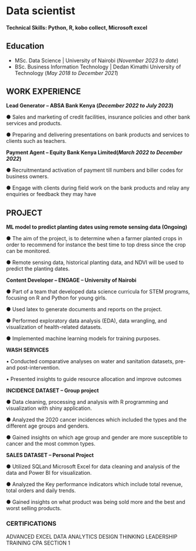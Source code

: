 # Data scientist

#### Technical Skills: Python, R, kobo collect, Microsoft excel

## Education
- MSc. Data Science | University of Nairobi (_November 2023 to date_)								       		
- BSc. Business Information Technology	| Dedan Kimathi University of Technology  (_May 2018 to December 2021_)	 			        		

## WORK EXPERIENCE

**Lead Generator – ABSA Bank Kenya (_December 2022 to July 2023_)**

● Sales and marketing of credit facilities, insurance policies and other bank services and products.

● Preparing and delivering presentations on bank products and services to clients such as teachers.


**Payment Agent – Equity Bank Kenya Limited(_March 2022 to December 2022_)**

● Recruitmentand activation of payment till numbers and biller codes for business owners.

● Engage with clients during field work on the bank products and relay any enquiries or feedback they may have


## PROJECT
**ML model to predict planting dates using remote sensing data (Ongoing)**

● The aim of the project, is to determine when a farmer planted crops in order to recommend for instance 
the best time to top dress since the crop can be monitored.

● Remote sensing data, historical planting data, and NDVI will be used to predict the planting dates.


**Content Developer – ENGAGE – University of Nairobi**

●	Part of a team that developed data science curricula for STEM programs, focusing on R and Python for young girls.

●	Used latex to generate documents and reports on the project.

●	Performed exploratory data analysis (EDA), data wrangling, and visualization of health-related datasets.

●	Implemented machine learning models for training purposes.


**WASH SERVICES** 

•	Conducted comparative analyses on water and sanitation datasets, pre- and post-intervention.

•	Presented insights to guide resource allocation and improve outcomes 


**INCIDENCE DATASET – Group project**

● Data cleaning, processing and analysis with R programming and visualization with shiny application.

● Analyzed the 2020 cancer incidences which included the types and the different age groups and genders.

● Gained insights on which age group and gender are more susceptible to cancer and the most common types.


**SALES DATASET – Personal Project**

● Utilized SQLand Microsoft Excel for data cleaning and analysis of the data and Power BI for visualization.

● Analyzed the Key performance indicators which include total revenue, total orders and daily trends.

● Gained insights on what product was being sold more and the best and worst selling products.


### CERTIFICATIONS
ADVANCED EXCEL
DATA ANALYTICS
DESIGN THINKING
LEADERSHIP TRAINING
CPA SECTION 1



